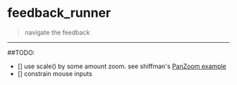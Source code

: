 # feedback_runner
> navigate the feedback
______________________________

##TODO:
- [] use scale() by some amount zoom.  see shiffman's [PanZoom example](http://shiffman.net/general/2011/12/20/night-1-zoom-and-pan-in-2d/)
- [] constrain mouse inputs
